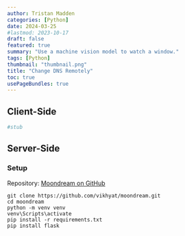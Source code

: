 ```yaml
---
author: Tristan Madden
categories: [Python]
date: 2024-03-25
#lastmod: 2023-10-17
draft: false
featured: true
summary: "Use a machine vision model to watch a window."
tags: [Python]
thumbnail: "thumbnail.png"
title: "Change DNS Remotely"
toc: true
usePageBundles: true
---
```



## Client-Side

```python
#stub
```

## Server-Side

### Setup

Repository: <a href="https://github.com/vikhyat/moondream">Moondream on GitHub</a>

```
git clone https://github.com/vikhyat/moondream.git
cd moondream
python -m venv venv
venv\Scripts\activate
pip install -r requirements.txt
pip install flask
```

